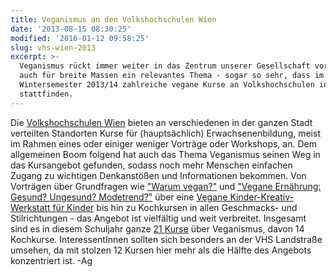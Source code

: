 ```yaml
---
title: Veganismus an den Volkshochschulen Wien
date: '2013-08-15 08:30:25'
modified: '2016-01-12 09:58:25'
slug: vhs-wien-2013
excerpt: >-
  Veganismus rückt immer weiter in das Zentrum unserer Gesellschaft vor und wird
  auch für breite Massen ein relevantes Thema - sogar so sehr, dass im
  Wintersemester 2013/14 zahlreiche vegane Kurse an Volkshochschulen in Wien
  stattfinden.
---
```


Die [Volkshochschulen Wien](http://www.vhs.at/) bieten an verschiedenen in der ganzen Stadt verteilten Standorten Kurse für (hauptsächlich) Erwachsenenbildung, meist im Rahmen eines oder einiger weniger Vorträge oder Workshops, an. Dem allgemeinen Boom folgend hat auch das Thema Veganismus seinen Weg in das Kursangebot gefunden, sodass noch mehr Menschen einfachen Zugang zu wichtigen Denkanstößen und Informationen bekommen. Von Vorträgen über Grundfragen wie ["Warum vegan?"](https://www.vhs.at/index.php?id=178&kid=273273508&L=) und ["](https://www.vhs.at/index.php?id=178&kid=276279579&L=)[Vegane Ernährung: Gesund? Ungesund? Modetrend?](https://www.vhs.at/vhs01_kurskategorien.html?&hkat=Gesundheit-und-Bewegung&skat=2595&L=0)["](https://www.vhs.at/index.php?id=178&kid=276279579&L=) über eine [Vegane Kinder-Kreativ-Werkstatt für Kinder](http://www.vhs.at/13559+M51d1b5a713a.html) bis hin zu Kochkursen in allen Geschmacks- und Stilrichtungen - das Angebot ist vielfältig und weit verbreitet. Insgesamt sind es in diesem Schuljahr ganze [21 Kurse](https://www.vhs.at/suche.html?suche=vegan&suche_submit=suchen&tx_indexedsearch[sword]=vegan&suche_all=0) über Veganismus, davon 14 Kochkurse. InteressentInnen sollten sich besonders an der VHS Landstraße umsehen, da mit stolzen 12 Kursen hier mehr als die Hälfte des Angebots konzentriert ist. -Ag
